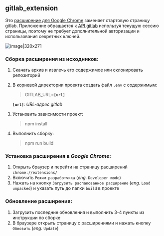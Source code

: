 ## gitlab_extension

Это [расширение для Google Chrome](https://developer.chrome.com/docs/extensions/) заменяет стартовую страницу gitlab. Приложение обращается к [API gitlab](https://docs.gitlab.com/ee/api/) используя текущую сессию страницы, поэтому не требует дополнительной авторизации и использования секретных ключей.


![image|320x271](https://user-images.githubusercontent.com/36767767/211028400-00e0e751-23cb-4f05-889e-065cf976ab0c.png)

### Сборка расширения из исходников:

1. Скачать архив и извлечь его содержимое или склонировать репозиторий
2. В корневой директории проекта создать файл `.env` с содержимым: 
    > GITLAB_URL=**`[url]`**

   **`[url]`**: *URL-адрес gitlab*
3. Установить зависимости проект:
    > npm install
4. Выполнить сборку:
    > npm run build

### Установка расширения в *Google Chrome*:

1. Открыть браузер и перейти на страницу расширений `chrome://extensions/`
2. Включить `Режим разработчика` (*eng.* `Developer mode`)
3. Нажать на кнопку `Загрузить распакованное расширение` (*eng.* `Load unpacked`) и указать путь до папки `build` в проекте

### Обновление расширения:
1. Загрузить последние обновления и выполнить 3-4 пункты из инструкции по сборке
2. В браузере открыть страницу с расширениями и нажать кнопку `Обновить` (*eng.* `Update`)
